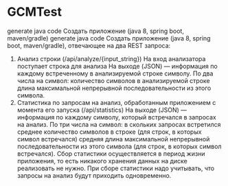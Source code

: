 # GCMTest
generate java code Создать приложение (java 8, spring boot, maven/gradle)
generate java code Создать приложение (java 8, spring boot, maven/gradle), отвечающее на два REST запроса:
1. Анализ строки (/api/analyze/{input_string})
На вход анализатора поступает строка для анализа
На выходе (JSON) — информация по каждому встреченному в анализируемой строке символу. По два числа на символ:
количество символов в анализируемой строке
длина максимальной непрерывной последовательности из этого символа.
2. Статистика по запросам на анализ, обработанным приложением с момента его запуска (/api/statistics)
На выходе (JSON) — информация по каждому символу, который встречался в запросах на анализ. По три числа на символ:
в скольких запросах встретился
среднее количество символов в строке (для строк, в которых символ встречался)
средняя длина максимальной непрерывной последовательности из этого символа (для строк, в которых символ встречался).
Сбор статистики осуществляется в период жизни приложения, то есть никакого хранения данных на диске реализовать не нужно.
При сборе статистики надо учитывать, что запросы на анализ будут приходить одновременно.
